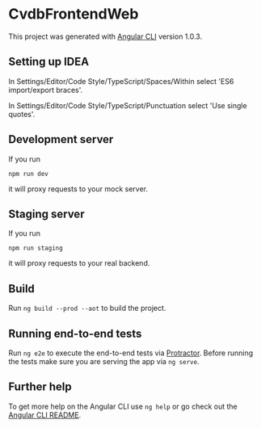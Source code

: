 # CvdbFrontendWeb

This project was generated with [Angular CLI](https://github.com/angular/angular-cli) version 1.0.3.

## Setting up IDEA

In Settings/Editor/Code Style/TypeScript/Spaces/Within select 'ES6 import/export braces'.

In Settings/Editor/Code Style/TypeScript/Punctuation select 'Use single quotes'.

## Development server

If you run 

    npm run dev
     
it will proxy requests to your mock server.

## Staging server

If you run 

    npm run staging
     
it will proxy requests to your real backend.

## Build

Run `ng build --prod --aot` to build the project.

## Running end-to-end tests

Run `ng e2e` to execute the end-to-end tests via [Protractor](http://www.protractortest.org/).
Before running the tests make sure you are serving the app via `ng serve`.

## Further help

To get more help on the Angular CLI use `ng help` or go check out the [Angular CLI README](https://github.com/angular/angular-cli/blob/master/README.md).
